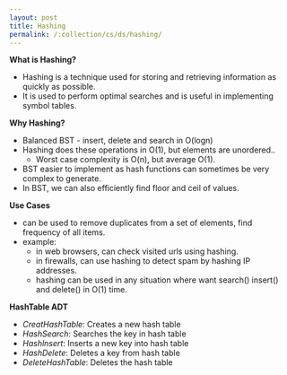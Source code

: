 ```yaml
---
layout: post
title: Hashing
permalink: /:collection/cs/ds/hashing/
---
```


**What is Hashing?**
- Hashing is a technique used for storing and retrieving information as quickly as possible. 
- It is used to perform optimal searches and is useful in implementing symbol tables.

**Why Hashing?**
- Balanced BST - insert, delete and search in O(logn)
- Hashing does these operations in O(1), but elements are unordered..
  - Worst case complexity is O(n), but average O(1).
- BST easier to implement as hash functions can sometimes be very complex to generate.
- In BST, we can also efficiently find floor and ceil of values.

**Use Cases**
- can be used to remove duplicates from a set of elements, find frequency of all items.
- example: 
    - in web browsers, can check visited urls using hashing. 
    - in firewalls, can use hashing to detect spam by hashing IP addresses.
    - hashing can be used in any situation where want search() insert() and delete() in O(1) time.

**HashTable ADT**
- *CreatHashTable*: Creates a new hash table
- *HashSearch*: Searches the key in hash table
- *Hashlnsert*: Inserts a new key into hash table
- *HashDelete*: Deletes a key from hash table
- *DeleteHashTable*: Deletes the hash table
